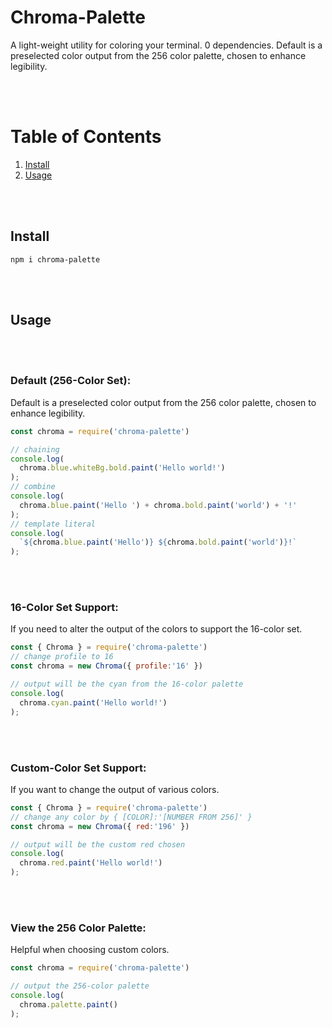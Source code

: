 
# Chroma-Palette

A light-weight utility for coloring your terminal. 0 dependencies. Default is a preselected color output from the 256 color palette, chosen to enhance legibility.

<br />
<br />

# Table of Contents
1. [ Install ](#install) <br />
2. [ Usage ](#examples) <br />

<br />
<br />

<a name="install"></a>
## Install

```console
npm i chroma-palette 
```

<br />
<br />

<a name="examples"></a>
## Usage

<br />
<br />

### Default (256-Color Set):

Default is a preselected color output from the 256 color palette, chosen to enhance legibility.

```js
const chroma = require('chroma-palette')

// chaining
console.log(
  chroma.blue.whiteBg.bold.paint('Hello world!')
);
// combine
console.log(
  chroma.blue.paint('Hello ') + chroma.bold.paint('world') + '!'
);
// template literal
console.log(
  `${chroma.blue.paint('Hello')} ${chroma.bold.paint('world')}!`
);
```

<br />
<br />

### 16-Color Set Support:

If you need to alter the output of the colors to support the 16-color set.

```js
const { Chroma } = require('chroma-palette')
// change profile to 16
const chroma = new Chroma({ profile:'16' })

// output will be the cyan from the 16-color palette
console.log(
  chroma.cyan.paint('Hello world!')
);
```

<br />
<br />

### Custom-Color Set Support:

If you want to change the output of various colors. 

```js
const { Chroma } = require('chroma-palette')
// change any color by { [COLOR]:'[NUMBER FROM 256]' }
const chroma = new Chroma({ red:'196' })

// output will be the custom red chosen
console.log(
  chroma.red.paint('Hello world!')
);
```

<br />
<br />

### View the 256 Color Palette: 

Helpful when choosing custom colors.

```js
const chroma = require('chroma-palette')

// output the 256-color palette
console.log(
  chroma.palette.paint()
);
```
